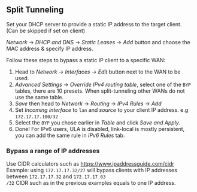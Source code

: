 ## Split Tunneling

Set your DHCP server to provide a static IP address to the target client. (Can be skipped if set on client)

*Network* -> *DHCP and DNS* -> *Static Leases* -> *Add* button and choose the MAC address & specify IP address.

Follow these steps to bypass a static IP client to a specific WAN:

1. Head to *Network* -> *Interfaces* -> *Edit* button next to the WAN to be used.
2. *Advanced Settings* -> *Override IPv4 routing table*, select one of the `BYP` tables, there are 10 presets. When split-tunneling other WANs do not use the same table.
3. *Save* then head to *Network* -> *Routing* -> *IPv4 Rules* -> *Add*
4. Set *Incoming interface* to `lan` and *source* to your client IP address. e.g `172.17.17.100/32`
5. Select the `BYP` you chose earlier in *Table* and click *Save and Apply*.
6. Done! For IPv6 users, ULA is disabled, link-local is mostly persistent, you can add the same rule in *IPv6 Rules* tab.

### Bypass a range of IP addresses

Use CIDR calculators such as https://www.ipaddressguide.com/cidr  
Example: using `172.17.17.32/27` will bypass clients with IP addresses between `172.17.17.32` and `172.17.17.63`  
`/32` CIDR such as in the previous examples equals to one IP address.